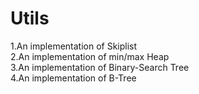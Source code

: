 # Utils
1.An implementation of Skiplist</br>
2.An implementation of min/max Heap</br>
3.An implementation of Binary-Search Tree</br>
4.An implementation of B-Tree</br>
